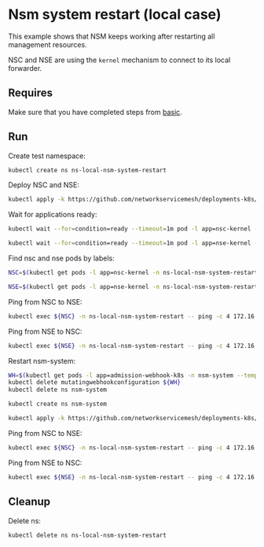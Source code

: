 # Nsm system restart (local case)

This example shows that NSM keeps working after restarting all management resources.

NSC and NSE are using the `kernel` mechanism to connect to its local forwarder.

## Requires

Make sure that you have completed steps from [basic](../../basic).

## Run

Create test namespace:
```bash
kubectl create ns ns-local-nsm-system-restart
```

Deploy NSC and NSE:
```bash
kubectl apply -k https://github.com/networkservicemesh/deployments-k8s/examples/heal/local-nsm-system-restart?ref=2fb959c3b6d969703bbf32df106fb955e68074f4
```

Wait for applications ready:
```bash
kubectl wait --for=condition=ready --timeout=1m pod -l app=nsc-kernel -n ns-local-nsm-system-restart
```
```bash
kubectl wait --for=condition=ready --timeout=1m pod -l app=nse-kernel -n ns-local-nsm-system-restart
```

Find nsc and nse pods by labels:
```bash
NSC=$(kubectl get pods -l app=nsc-kernel -n ns-local-nsm-system-restart --template '{{range .items}}{{.metadata.name}}{{"\n"}}{{end}}')
```
```bash
NSE=$(kubectl get pods -l app=nse-kernel -n ns-local-nsm-system-restart --template '{{range .items}}{{.metadata.name}}{{"\n"}}{{end}}')
```

Ping from NSC to NSE:
```bash
kubectl exec ${NSC} -n ns-local-nsm-system-restart -- ping -c 4 172.16.1.100
```

Ping from NSE to NSC:
```bash
kubectl exec ${NSE} -n ns-local-nsm-system-restart -- ping -c 4 172.16.1.101
```

Restart nsm-system:
```bash
WH=$(kubectl get pods -l app=admission-webhook-k8s -n nsm-system --template '{{range .items}}{{.metadata.name}}{{"\n"}}{{end}}')
kubectl delete mutatingwebhookconfiguration ${WH}
kubectl delete ns nsm-system
```
```bash
kubectl create ns nsm-system
```
```bash
kubectl apply -k https://github.com/networkservicemesh/deployments-k8s/examples/basic?ref=2fb959c3b6d969703bbf32df106fb955e68074f4
```

Ping from NSC to NSE:
```bash
kubectl exec ${NSC} -n ns-local-nsm-system-restart -- ping -c 4 172.16.1.100
```

Ping from NSE to NSC:
```bash
kubectl exec ${NSE} -n ns-local-nsm-system-restart -- ping -c 4 172.16.1.101
```

## Cleanup

Delete ns:
```bash
kubectl delete ns ns-local-nsm-system-restart
```
